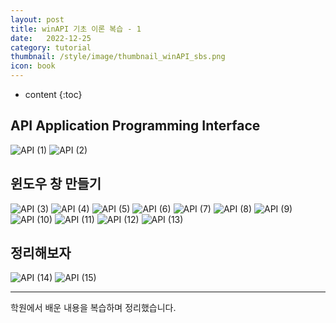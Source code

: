 ```yaml
---
layout: post
title: winAPI 기초 이론 복습 - 1
date:   2022-12-25
category: tutorial
thumbnail: /style/image/thumbnail_winAPI_sbs.png
icon: book
---
```



* content
{:toc}

## API Application Programming Interface

![API (1)](https://github.com/ssonsonya/ssonsonya.github.io/assets/116151781/71912cf0-bf17-4770-853a-4fe3e5339959)
![API (2)](https://github.com/ssonsonya/ssonsonya.github.io/assets/116151781/f1c9719d-7f02-46b8-8253-fb4e4a640c3c)

## 윈도우 창 만들기

![API (3)](https://github.com/ssonsonya/ssonsonya.github.io/assets/116151781/dd415c01-2573-4ee7-8c60-b73cd51e4620)
![API (4)](https://github.com/ssonsonya/ssonsonya.github.io/assets/116151781/c1898612-38a1-4e75-9561-2516e2d28d1e)
![API (5)](https://github.com/ssonsonya/ssonsonya.github.io/assets/116151781/e06f1fde-a860-47e0-940d-0849b427fee5)
![API (6)](https://github.com/ssonsonya/ssonsonya.github.io/assets/116151781/76d106b1-8170-42cb-a409-6a477deae75f)
![API (7)](https://github.com/ssonsonya/ssonsonya.github.io/assets/116151781/d8c5ea85-53dc-426d-a2a4-1a16014e918a)
![API (8)](https://github.com/ssonsonya/ssonsonya.github.io/assets/116151781/5df6f1da-2098-444b-a0dc-896335157dff)
![API (9)](https://github.com/ssonsonya/ssonsonya.github.io/assets/116151781/b7789cfd-da92-483b-b7fd-250d08e144d0)
![API (10)](https://github.com/ssonsonya/ssonsonya.github.io/assets/116151781/2375ec98-e820-424f-b2eb-7eb364061ecc)
![API (11)](https://github.com/ssonsonya/ssonsonya.github.io/assets/116151781/2dc86a30-b492-414a-a2a4-2bf6905e1b4c)
![API (12)](https://github.com/ssonsonya/ssonsonya.github.io/assets/116151781/be169921-e341-47e6-bf9a-46dcdb93f454)
![API (13)](https://github.com/ssonsonya/ssonsonya.github.io/assets/116151781/150e1605-4858-4bcd-b6fd-983826137f7c)

## 정리해보자

![API (14)](https://github.com/ssonsonya/ssonsonya.github.io/assets/116151781/57cb7ede-ae9d-4604-97e1-e937580a615b)
![API (15)](https://github.com/ssonsonya/ssonsonya.github.io/assets/116151781/25c213f2-ce26-49b0-9bf4-76a53ad17a20)  
  
***
학원에서 배운 내용을 복습하며 정리했습니다.